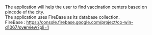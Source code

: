 The application will help the user to find vaccination centers based on pincode of the city.                                                                                                                                               
The application uses FireBase as its database collection.                                                                                                                                                                                                
FireBase : https://console.firebase.google.com/project/co-win-d1067/overview?pli=1
